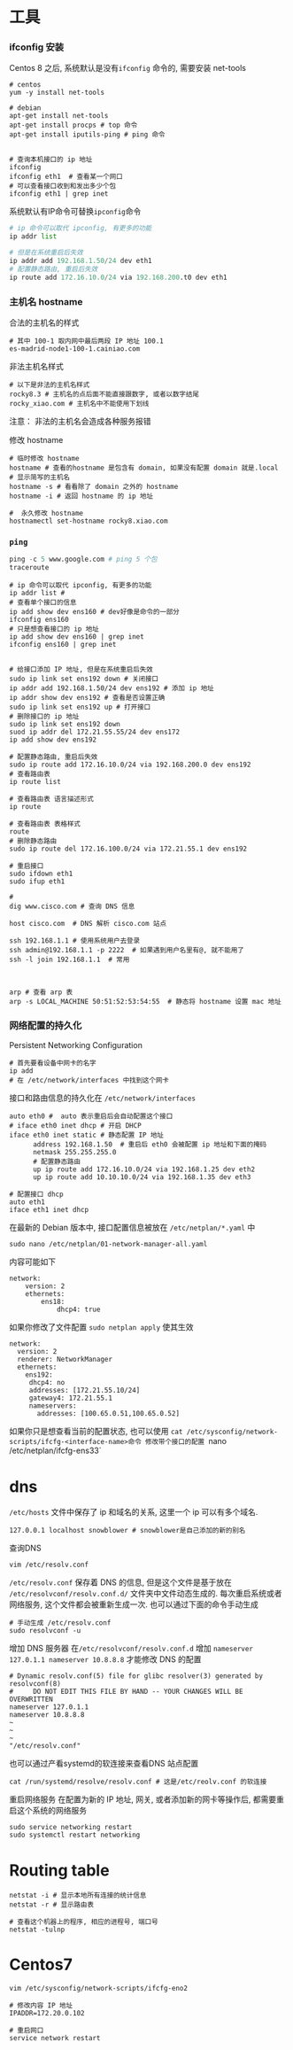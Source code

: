 # 工具
### ifconfig 安装
Centos 8 之后, 系统默认是没有`ifconfig` 命令的, 需要安装 net-tools
```shell
# centos
yum -y install net-tools 

# debian
apt-get install net-tools
apt-get install procps # top 命令
apt-get install iputils-ping # ping 命令


# 查询本机接口的 ip 地址
ifconfig
ifconfig eth1  # 查看某一个网口
# 可以查看接口收到和发出多少个包
ifconfig eth1 | grep inet

```

系统默认有IP命令可替换`ipconfig`命令
```python
# ip 命令可以取代 ipconfig, 有更多的功能
ip addr list

# 但是在系统重启后失效
ip addr add 192.168.1.50/24 dev eth1
# 配置静态路由, 重启后失效
ip route add 172.16.10.0/24 via 192.168.200.t0 dev eth1
```

### 主机名 hostname
合法的主机名的样式
```shell
# 其中 100-1 取内网中最后两段 IP 地址 100.1
es-madrid-node1-100-1.cainiao.com
```
非法主机名样式
```shell
# 以下是非法的主机名样式
rocky8.3 # 主机名的点后面不能直接跟数字, 或者以数字结尾
rocky_xiao.com # 主机名中不能使用下划线
```

注意： 非法的主机名会造成各种服务报错

修改 hostname
```shell
# 临时修改 hostname
hostname # 查看的hostname 是包含有 domain, 如果没有配置 domain 就是.local
# 显示简写的主机名
hostname -s # 看看除了 domain 之外的 hostname
hostname -i # 返回 hostname 的 ip 地址

#  永久修改 hostname
hostnamectl set-hostname rocky8.xiao.com
```
### `ping`
```python
ping -c 5 www.google.com # ping 5 个包
traceroute
```




```shell
# ip 命令可以取代 ipconfig, 有更多的功能
ip addr list # 
# 查看单个接口的信息
ip add show dev ens160 # dev好像是命令的一部分
ifconfig ens160
# 只是想查看接口的 ip 地址
ip add show dev ens160 | grep inet
ifconfig ens160 | grep inet


# 给接口添加 IP 地址, 但是在系统重启后失效
sudo ip link set ens192 down # 关闭接口
ip addr add 192.168.1.50/24 dev ens192 # 添加 ip 地址
ip addr show dev ens192 # 查看是否设置正确
sudo ip link set ens192 up # 打开接口
# 删除接口的 ip 地址
sudo ip link set ens192 down 
suod ip addr del 172.21.55.55/24 dev ens172
ip add show dev ens192

# 配置静态路由, 重启后失效
sudo ip route add 172.16.10.0/24 via 192.168.200.0 dev ens192
# 查看路由表
ip route list 

# 查看路由表 语言描述形式
ip route

# 查看路由表 表格样式
route 
# 删除静态路由
sudo ip route del 172.16.100.0/24 via 172.21.55.1 dev ens192

# 重启接口
sudo ifdown eth1
sudo ifup eth1 

# 
dig www.cisco.com # 查询 DNS 信息

host cisco.com  # DNS 解析 cisco.com 站点

ssh 192.168.1.1 # 使用系统用户去登录
ssh admin@192.168.1.1 -p 2222  # 如果遇到用户名里有@, 就不能用了
ssh -l join 192.168.1.1  # 常用



arp # 查看 arp 表
arp -s LOCAL_MACHINE 50:51:52:53:54:55  # 静态将 hostname 设置 mac 地址
```

### 网络配置的持久化
Persistent Networking Configuration

```shell
# 首先要看设备中网卡的名字
ip add
# 在 /etc/network/interfaces 中找到这个网卡
```

接口和路由信息的持久化在 `/etc/network/interfaces`
```shell
auto eth0 #  auto 表示重启后会自动配置这个接口
# iface eth0 inet dhcp # 开启 DHCP
iface eth0 inet static # 静态配置 IP 地址
      address 192.168.1.50  # 重启后 eth0 会被配置 ip 地址和下面的掩码
      netmask 255.255.255.0
	  # 配置静态路由
      up ip route add 172.16.10.0/24 via 192.168.1.25 dev eth2
      up ip route add 10.10.10.0/24 via 192.168.1.35 dev eth3

# 配置接口 dhcp
auto eth1
iface eth1 inet dhcp
```

在最新的 Debian 版本中, 接口配置信息被放在 `/etc/netplan/*.yaml` 中
```shell
sudo nano /etc/netplan/01-network-manager-all.yaml
```
内容可能如下
```shell
network:
	version: 2
	ethernets:
		ens18:
			dhcp4: true

```


如果你修改了文件配置 `sudo netplan apply` 使其生效
```shell
network:
  version: 2
  renderer: NetworkManager
  ethernets:
    ens192:
     dhcp4: no
     addresses: [172.21.55.10/24]
     gateway4: 172.21.55.1
     nameservers:
       addresses: [100.65.0.51,100.65.0.52]
```
如果你只是想查看当前的配置状态, 也可以使用 `cat /etc/sysconfig/network-scripts/ifcfg-<interface-name>命令
修改带个接口的配置 `nano /etc/netplan/ifcfg-ens33`

# dns

`/etc/hosts` 文件中保存了 ip 和域名的关系, 这里一个 ip 可以有多个域名. 
```shell
127.0.0.1 localhost snowblower # snowblower是自己添加的新的别名
```
查询DNS
```shell
vim /etc/resolv.conf
```

`/etc/resolv.conf` 保存着 DNS 的信息, 但是这个文件是基于放在 `/etc/resolvconf/resolv.conf.d/` 文件夹中文件动态生成的. 每次重启系统或者网络服务, 这个文件都会被重新生成一次. 也可以通过下面的命令手动生成
```shell
# 手动生成 /etc/resolv.conf 
sudo resolvconf -u 
```
增加 DNS 服务器
在`/etc/resolvconf/resolv.conf.d` 增加 `nameserver 127.0.1.1 nameserver 10.8.8.8` 才能修改 DNS 的配置

```shell
# Dynamic resolv.conf(5) file for glibc resolver(3) generated by resolvconf(8)
#     DO NOT EDIT THIS FILE BY HAND -- YOUR CHANGES WILL BE OVERWRITTEN
nameserver 127.0.1.1
nameserver 10.8.8.8
~                                                                         
~                                                                         
~ 
"/etc/resolv.conf"
```

也可以通过产看systemd的软连接来查看DNS 站点配置
```shell
cat /run/systemd/resolve/resolv.conf # 这是/etc/reolv.conf 的软连接
```
重启网络服务
在配置为新的 IP 地址, 网关, 或者添加新的网卡等操作后, 都需要重启这个系统的网络服务
```shell
sudo service networking restart
sudo systemctl restart networking
```


# Routing table

```shell
netstat -i # 显示本地所有连接的统计信息
netstat -r # 显示路由表

# 查看这个机器上的程序, 相应的进程号, 端口号 
netstat -tulnp 
```


# Centos7

```shell
vim /etc/sysconfig/network-scripts/ifcfg-eno2

# 修改内容 IP 地址
IPADDR=172.20.0.102

# 重启网口
service network restart
```
